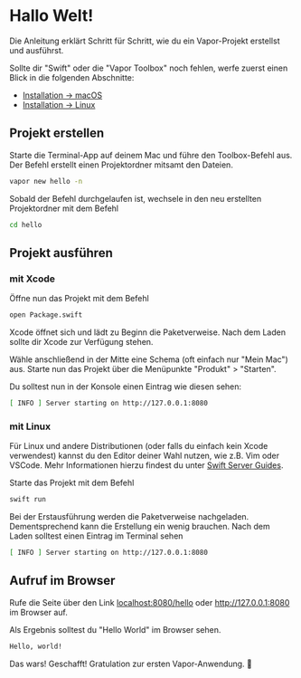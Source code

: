 # Hallo Welt!

Die Anleitung erklärt Schritt für Schritt, wie du ein Vapor-Projekt erstellst und ausführst.

Sollte dir "Swift" oder die "Vapor Toolbox" noch fehlen, werfe zuerst einen Blick in die folgenden Abschnitte:

- [Installation &rarr; macOS](install/macos.md)
- [Installation &rarr; Linux](install/linux.md)


## Projekt erstellen

Starte die Terminal-App auf deinem Mac und führe den Toolbox-Befehl aus. Der Befehl erstellt einen Projektordner mitsamt den Dateien.

```sh
vapor new hello -n
```

Sobald der Befehl durchgelaufen ist, wechsele in den neu erstellten Projektordner mit dem Befehl

```sh
cd hello
``` 

## Projekt ausführen

### mit Xcode

Öffne nun das Projekt mit dem Befehl

```sh
open Package.swift
```

Xcode öffnet sich und lädt zu Beginn die Paketverweise. Nach dem Laden sollte dir Xcode zur Verfügung stehen.

Wähle anschließend in der Mitte eine Schema (oft einfach nur "Mein Mac") aus. Starte nun das Projekt über die Menüpunkte "Produkt" > "Starten".

Du solltest nun in der Konsole einen Eintrag wie diesen sehen:

```sh
[ INFO ] Server starting on http://127.0.0.1:8080
```

### mit Linux

Für Linux und andere Distributionen (oder falls du einfach kein Xcode verwendest) kannst du den Editor deiner Wahl nutzen, wie z.B. Vim oder VSCode. Mehr Informationen hierzu findest du unter [Swift Server Guides](https://github.com/swift-server/guides/blob/main/docs/setup-and-ide-alternatives.md).

Starte das Projekt mit dem Befehl

```sh
swift run
```

Bei der Erstausführung werden die Paketverweise nachgeladen. Dementsprechend kann die Erstellung ein wenig brauchen. Nach dem Laden solltest einen Eintrag im Terminal sehen

```sh
[ INFO ] Server starting on http://127.0.0.1:8080
```

## Aufruf im Browser

Rufe die Seite über den Link <a href="http://localhost:8080/hello" target="_blank">localhost:8080/hello</a> oder <a href="http://127.0.0.1:8080" target="_blank">http://127.0.0.1:8080</a> im Browser auf.

Als Ergebnis solltest du "Hello World" im Browser sehen.

```html
Hello, world!
```

Das wars! Geschafft! Gratulation zur ersten Vapor-Anwendung. 🎉
